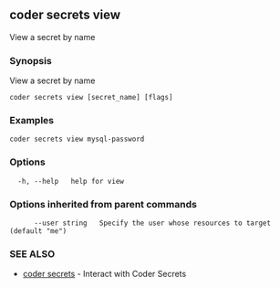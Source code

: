 ## coder secrets view

View a secret by name

### Synopsis

View a secret by name

```
coder secrets view [secret_name] [flags]
```

### Examples

```
coder secrets view mysql-password
```

### Options

```
  -h, --help   help for view
```

### Options inherited from parent commands

```
      --user string   Specify the user whose resources to target (default "me")
```

### SEE ALSO

* [coder secrets](coder_secrets.md)	 - Interact with Coder Secrets

